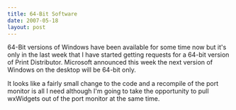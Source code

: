 ```yaml
---
title: 64-Bit Software
date: 2007-05-18
layout: post
---
```


64-Bit versions of Windows have been available for some time now but it's only in the last week that I have started getting requests for a 64-bit version of Print Distributor. Microsoft announced this week the next version of Windows on the desktop will be 64-bit only.

It looks like a fairly small change to the code and a recompile of the port monitor is all I need although I'm going to take the opportunity to pull wxWidgets out of the port monitor at the same time.